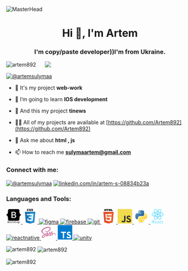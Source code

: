 ![MasterHead](https://cdn.dribbble.com/users/702789/screenshots/15688888/media/e50e606f073195a091d678dce3e19066.png?compress=1&resize=700x400](https://media.tenor.com/R9o9u_fcAk8AAAAM/ukrayna-ukraine-flag.gif))
<h1 align="center">Hi 👋, I'm Artem</h1>
<h3 align="center">I'm copy/paste developer))I'm from Ukraine.</h3>
<img align="right" src="https://media.tenor.com/GfSX-u7VGM4AAAAM/coding.gif" width="400">

<p align="left"> <img src="https://komarev.com/ghpvc/?username=artem892&label=Profile%20views&color=0e75b6&style=flat" alt="artem892" /> </p>

<p align="left"> <a href="https://twitter.com/@artemsulymaa" target="blank"><img src="https://img.shields.io/twitter/follow/@artemsulymaa?logo=twitter&style=for-the-badge" alt="@artemsulymaa" /></a> </p>

- 🔭 It's my project **web-work**

- 🌱 I’m going to learn **IOS development**

- 👯 And this my project **tinews**

- 👨‍💻 All of my projects are available at [https://github.com/Artem892](https://github.com/Artem892)

- 💬 Ask me about **html , js**

- 📫 How to reach me **sulymaartem@gmail.com**

<h3 align="left">Connect with me:</h3>
<p align="left">
<a href="https://twitter.com/@artemsulymaa" target="blank"><img align="center" src="https://raw.githubusercontent.com/rahuldkjain/github-profile-readme-generator/master/src/images/icons/Social/twitter.svg" alt="@artemsulymaa" height="30" width="40" /></a>
<a href="https://linkedin.com/in/linkedin.com/in/artem-s-08834b23a" target="blank"><img align="center" src="https://raw.githubusercontent.com/rahuldkjain/github-profile-readme-generator/master/src/images/icons/Social/linked-in-alt.svg" alt="linkedin.com/in/artem-s-08834b23a" height="30" width="40" /></a>
</p>

<h3 align="left">Languages and Tools:</h3>
<p align="left"> <a href="https://getbootstrap.com" target="_blank" rel="noreferrer"> <img src="https://raw.githubusercontent.com/devicons/devicon/master/icons/bootstrap/bootstrap-plain-wordmark.svg" alt="bootstrap" width="40" height="40"/> </a> <a href="https://www.w3schools.com/css/" target="_blank" rel="noreferrer"> <img src="https://raw.githubusercontent.com/devicons/devicon/master/icons/css3/css3-original-wordmark.svg" alt="css3" width="40" height="40"/> </a> <a href="https://www.figma.com/" target="_blank" rel="noreferrer"> <img src="https://www.vectorlogo.zone/logos/figma/figma-icon.svg" alt="figma" width="40" height="40"/> </a> <a href="https://firebase.google.com/" target="_blank" rel="noreferrer"> <img src="https://www.vectorlogo.zone/logos/firebase/firebase-icon.svg" alt="firebase" width="40" height="40"/> </a> <a href="https://git-scm.com/" target="_blank" rel="noreferrer"> <img src="https://www.vectorlogo.zone/logos/git-scm/git-scm-icon.svg" alt="git" width="40" height="40"/> </a> <a href="https://www.w3.org/html/" target="_blank" rel="noreferrer"> <img src="https://raw.githubusercontent.com/devicons/devicon/master/icons/html5/html5-original-wordmark.svg" alt="html5" width="40" height="40"/> </a> <a href="https://developer.mozilla.org/en-US/docs/Web/JavaScript" target="_blank" rel="noreferrer"> <img src="https://raw.githubusercontent.com/devicons/devicon/master/icons/javascript/javascript-original.svg" alt="javascript" width="40" height="40"/> </a> <a href="https://www.python.org" target="_blank" rel="noreferrer"> <img src="https://raw.githubusercontent.com/devicons/devicon/master/icons/python/python-original.svg" alt="python" width="40" height="40"/> </a> <a href="https://reactjs.org/" target="_blank" rel="noreferrer"> <img src="https://raw.githubusercontent.com/devicons/devicon/master/icons/react/react-original-wordmark.svg" alt="react" width="40" height="40"/> </a> <a href="https://reactnative.dev/" target="_blank" rel="noreferrer"> <img src="https://reactnative.dev/img/header_logo.svg" alt="reactnative" width="40" height="40"/> </a> <a href="https://sass-lang.com" target="_blank" rel="noreferrer"> <img src="https://raw.githubusercontent.com/devicons/devicon/master/icons/sass/sass-original.svg" alt="sass" width="40" height="40"/> </a> <a href="https://www.typescriptlang.org/" target="_blank" rel="noreferrer"> <img src="https://raw.githubusercontent.com/devicons/devicon/master/icons/typescript/typescript-original.svg" alt="typescript" width="40" height="40"/> </a> <a href="https://unity.com/" target="_blank" rel="noreferrer"> <img src="https://www.vectorlogo.zone/logos/unity3d/unity3d-icon.svg" alt="unity" width="40" height="40"/> </a> </p>

<p><img align="left" src="https://github-readme-stats.vercel.app/api/top-langs?username=artem892&show_icons=true&locale=en&layout=compact" alt="artem892" /></p>

<p>&nbsp;<img align="center" src="https://github-readme-stats.vercel.app/api?username=artem892&show_icons=true&locale=en" alt="artem892" /></p>

<p><img align="center" src="https://github-readme-streak-stats.herokuapp.com/?user=artem892&" alt="artem892" /></p>
